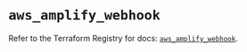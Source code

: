 # `aws_amplify_webhook`

Refer to the Terraform Registry for docs: [`aws_amplify_webhook`](https://registry.terraform.io/providers/hashicorp/aws/5.34.0/docs/resources/amplify_webhook).
